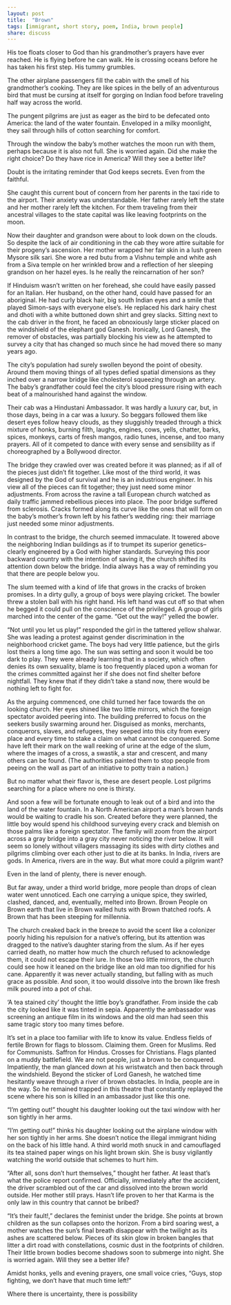 ```yaml
---
layout: post
title:  "Brown"
tags: [immigrant, short story, poem, India, brown people]
share: discuss
---
```


His toe floats closer to God than his grandmother’s prayers have ever reached. He is flying before he can walk. He is crossing oceans before he has taken his first step. His tummy grumbles. 

The other airplane passengers fill the cabin with the smell of his grandmother’s cooking. They are like spices in the belly of an adventurous bird that must be cursing at itself for gorging on Indian food before traveling half way across the world. 

The pungent pilgrims are just as eager as the bird to be defecated onto America: the land of the water fountain. Enveloped in a milky moonlight, they sail through hills of cotton searching for comfort. 

Through the window the baby’s mother watches the moon run with them, perhaps because it is also not full. She is worried again. Did she make the right choice? Do they have rice in America? Will they see a better life? 

Doubt is the irritating reminder that God keeps secrets. Even from the faithful.

<span style="display: none;"><!--more--></span>

She caught this current bout of concern from her parents in the taxi ride to the airport. Their anxiety was understandable. Her father rarely left the state and her mother rarely left the kitchen. For them traveling from their ancestral villages to the state capital was like leaving footprints on the moon. 

Now their daughter and grandson were about to look down on the clouds. So despite the lack of air conditioning in the cab they wore attire suitable for their progeny’s ascension. Her mother wrapped her fair skin in a lush green Mysore silk sari. She wore a red butu from a Vishnu temple and white ash from a Siva temple on her wrinkled brow and a reflection of her sleeping grandson on her hazel eyes. Is he really the reincarnation of her son? 

If Hinduism wasn’t written on her forehead, she could have easily passed for an Italian. Her husband, on the other hand, could have passed for an aboriginal. He had curly black hair, big south Indian eyes and a smile that played Simon-says with everyone else’s. He replaced his dark hairy chest and dhoti with a white buttoned down shirt and grey slacks. Sitting next to the cab driver in the front, he faced an obnoxiously large sticker placed on the windshield of the elephant god Ganesh. Ironically, Lord Ganesh, the remover of obstacles, was partially blocking his view as he attempted to survey a city that has changed so much since he had moved there so many years ago.

The city’s population had surely swollen beyond the point of obesity. Around them moving things of all types defied spatial dimensions as they inched over a narrow bridge like cholesterol squeezing through an artery. The baby’s grandfather could feel the city’s blood pressure rising with each beat of a malnourished hand against the window. 

Their cab was a Hindustani Ambassador. It was hardly a luxury car, but, in those days, being in a car was a luxury. So beggars followed them like desert eyes follow heavy clouds, as they sluggishly treaded through a thick mixture of honks, burning filth, laughs, engines, cows,  yells, chatter, barks, spices, monkeys, carts of fresh mangos, radio tunes, incense, and too many prayers. All of it competed to dance with every sense and sensibility as if choreographed by a Bollywood director.

The bridge they crawled over was created before it was planned; as if all of the pieces just didn’t fit together. Like most of the third world, it was designed by the God of survival and he is an industrious engineer. In his view all of the pieces can fit together; they just need some minor adjustments. From across the ravine a tall European church watched as daily traffic jammed rebellious pieces into place.
The poor bridge suffered from sclerosis. Cracks formed along its curve like the ones that will form on the baby’s mother’s frown left by his father’s wedding ring: their marriage just needed some minor adjustments. 

In contrast to the bridge, the church seemed immaculate. It towered above the neighboring Indian buildings as if to trumpet its superior genetics– clearly engineered by a God with higher standards. Surveying this poor backward country with the intention of saving it, the church shifted its attention down below the bridge. India always has a way of reminding you that there are people below you. 


The slum teemed with a kind of life that grows in the cracks of broken promises.
 In a dirty gully, a group of boys were playing cricket. The bowler threw a stolen ball with his right hand. His left hand was cut off so that when he begged it could pull on the conscience of the privileged. A group of girls marched into the center of the game. 
“Get out the way!” yelled the bowler.

“Not until you let us play!” responded the girl in the tattered yellow shalwar. She was leading a protest against gender discrimination in the neighborhood cricket game.  The boys had very little patience, but the girls lost theirs a long time ago. The sun was setting and soon it would be too dark to play. They were already learning that in a society, which often denies its own sexuality, blame is too frequently placed upon a woman for the crimes committed against her if she does not find shelter before nightfall. They knew that if they didn’t take a stand now, there would be nothing left to fight for.

As the arguing commenced, one child turned her face towards the on looking church. Her eyes shined like two little mirrors, which the foreign spectator avoided peering into. The building preferred to focus on the seekers busily swarming around her. Disguised as monks, merchants, conquerors, slaves, and refugees, they seeped into this city from every place and every time to stake a claim on what cannot be conquered. Some have left their mark on the wall reeking of urine at the edge of the slum, where the images of a cross, a swastik, a star and crescent, and many others can be found. (The authorities painted them to stop people from peeing on the wall as part of an initiative to potty train a nation.) 

But no matter what their flavor is, these are desert people. Lost pilgrims searching for a place where no one is thirsty.

And soon a few will be fortunate enough to leak out of a bird and into the land of the water fountain. In a North American airport a man’s brown hands would be waiting to cradle his son. Created before they were planned, the little boy would spend his childhood surveying every crack and blemish on those palms like a foreign spectator. 
The family will zoom from the airport across a gray bridge into a gray city never noticing the river below. It will seem so lonely without villagers massaging its sides with dirty clothes and pilgrims climbing over each other just to die at its banks. In India, rivers are gods. In America, rivers are in the way. But what more could a pilgrim want?

Even in the land of plenty, there is never enough.

But far away, under a third world bridge, more people than drops of clean water went unnoticed. Each one carrying a unique spice, they swirled, clashed, danced, and, eventually, melted into Brown. Brown People on Brown earth that live in Brown walled huts with Brown thatched roofs. A Brown that has been steeping for millennia. 

The church creaked back in the breeze to avoid the scent like a colonizer poorly hiding his repulsion for a native’s offering, but its attention was dragged to the native’s daughter staring from the slum. As if her eyes carried death, no matter how much the church refused to acknowledge them, it could not escape their lure. In those two little mirrors, the church could see how it leaned on the bridge like an old man too dignified for his cane.  Apparently it was never actually standing, but falling with as much grace as possible. And soon, it too would dissolve into the brown like fresh milk poured into a pot of chai. 

‘A tea stained city’ thought the little boy’s grandfather. From inside the cab the city looked like it was tinted in sepia. Apparently the ambassador was screening an antique film in its windows and the old man had seen this same tragic story too many times before. 

It’s set in a place too familiar with life to know its value. Endless fields of fertile Brown for flags to blossom. Claiming them. 
Green for Muslims. 
Red for Communists. 
Saffron for Hindus. 
Crosses for Christians.
Flags planted on a muddy battlefield.  We are not people, just a brown to be conquered. 
Impatiently, the man glanced down at his wristwatch and then back through the windshield. Beyond the sticker of Lord Ganesh, he watched time hesitantly weave through a river of brown obstacles. In India, people are in the way. So he remained trapped in this theatre that constantly replayed the scene where his son is killed in an ambassador just like this one.

“I’m getting out!” thought his daughter looking out the taxi window with her son tightly in her arms.

“I’m getting out!” thinks his daughter looking out the airplane window with her son tightly in her arms. She doesn’t notice the illegal immigrant hiding on the back of his little hand. A third world moth snuck in and camouflaged its tea stained paper wings on his light brown skin. She is busy vigilantly watching the world outside that schemes to hurt him. 

“After all, sons don’t hurt themselves,” thought her father. At least that’s what the police report confirmed. Officially, immediately after the accident, the driver scrambled out of the car and dissolved into the brown world outside. Her mother still prays. Hasn’t life proven to her that Karma is the only law in this country that cannot be bribed?

“It’s their fault!,” declares the feminist under the bridge. She points at brown children as the sun collapses onto the horizon.
From a bird soaring west, a mother watches the sun’s final breath disappear with the twilight as its ashes are scattered below.  Pieces of its skin glow in broken bangles that litter a dirt road with constellations, cosmic dust in the footprints of children. Their little brown bodies become shadows soon to submerge into night. 
She is worried again. Will they see a better life? 

Amidst honks, yells and evening prayers, 
one small voice cries,
 	“Guys, stop fighting, we don’t have that much time left!”



Where there is uncertainty, there is possibility

 
